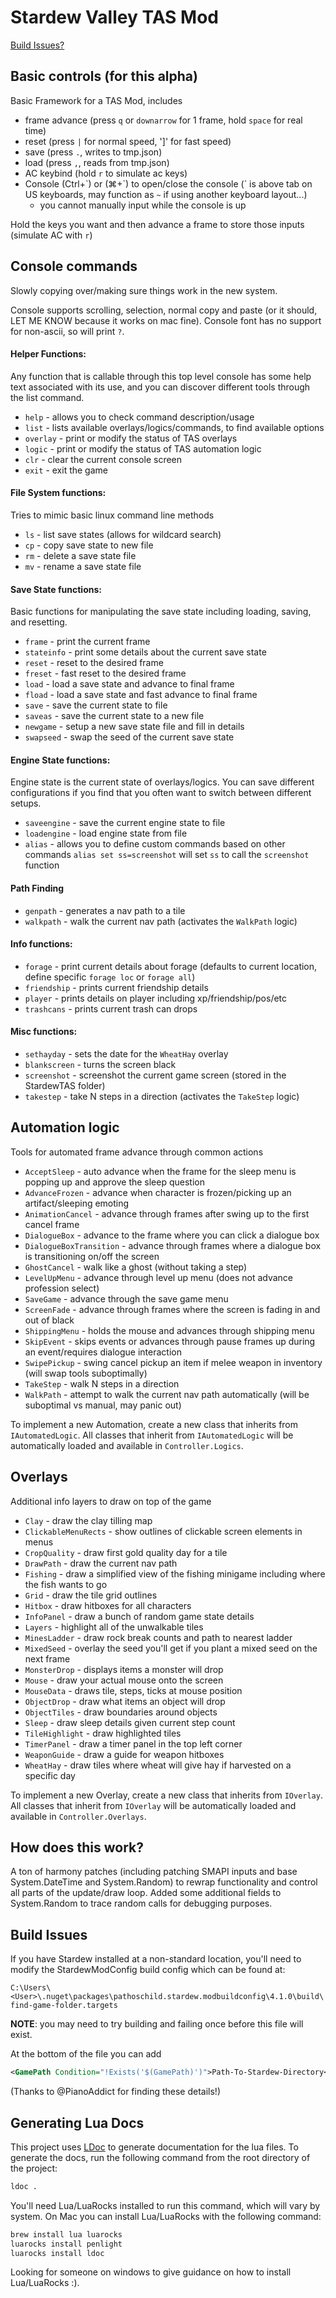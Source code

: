 # Stardew Valley TAS Mod
[Build Issues?](#build-issues)

## Basic controls (for this alpha)
Basic Framework for a TAS Mod, includes
* frame advance (press `q` or `downarrow` for 1 frame, hold `space` for real time)
* reset (press `|` for normal speed, ']' for fast speed)
* save (press `.`, writes to tmp.json)
* load (press `,`, reads from tmp.json)
* AC keybind (hold `r` to simulate ac keys)
* Console (Ctrl+\`) or (⌘+\`) to open/close the console (\` is above tab on US keyboards, may function as `~` if using another keyboard layout...)
    * you cannot manually input while the console is up

Hold the keys you want and then advance a frame to store those inputs (simulate AC with `r`)

## Console commands
Slowly copying over/making sure things work in the new system.

Console supports scrolling, selection, normal copy and paste (or it should, LET ME KNOW because it works on mac fine). Console font has no support for non-ascii, so will print `?`.

#### Helper Functions:
Any function that is callable through this top level console has some help text associated with its use, and you can discover different tools through the list command.
* `help` - allows you to check command description/usage
* `list` - lists available overlays/logics/commands, to find available options
* `overlay` - print or modify the status of TAS overlays
* `logic` - print or modify the status of TAS automation logic
* `clr` - clear the current console screen
* `exit` - exit the game

#### File System functions:
Tries to mimic basic linux command line methods
* `ls` - list save states (allows for wildcard search)
* `cp` - copy save state to new file
* `rm` - delete a save state file
* `mv` - rename a save state file

#### Save State functions:
Basic functions for manipulating the save state including loading, saving, and resetting.
* `frame` - print the current frame
* `stateinfo` - print some details about the current save state
* `reset` - reset to the desired frame
* `freset` - fast reset to the desired frame
* `load` - load a save state and advance to final frame
* `fload` -  load a save state and fast advance to final frame
* `save` - save the current state to file
* `saveas` - save the current state to a new file
* `newgame` - setup a new save state file and fill in details
* `swapseed` - swap the seed of the current save state

#### Engine State functions:
Engine state is the current state of overlays/logics. You can save different configurations if you find that you often want to switch between different setups.
* `saveengine` - save the current engine state to file
* `loadengine` - load engine state from file
* `alias` - allows you to define custom commands based on other commands `alias set ss=screenshot` will set `ss` to call the `screenshot` function

#### Path Finding
* `genpath` - generates a nav path to a tile
* `walkpath` - walk the current nav path (activates the `WalkPath` logic)

#### Info functions:
* `forage` - print current details about forage (defaults to current location, define specific `forage loc` or `forage all`)
* `friendship` - prints current friendship details
* `player` - prints details on player including xp/friendship/pos/etc
* `trashcans` - prints current trash can drops

#### Misc functions:
* `sethayday` - sets the date for the `WheatHay` overlay
* `blankscreen` - turns the screen black
* `screenshot` - screenshot the current game screen (stored in the StardewTAS folder)
* `takestep` - take N steps in a direction (activates the `TakeStep` logic)

## Automation logic
Tools for automated frame advance through common actions

* `AcceptSleep` - auto advance when the frame for the sleep menu is popping up and approve the sleep question
* `AdvanceFrozen` - advance when character is frozen/picking up an artifact/sleeping emoting
* `AnimationCancel` - advance through frames after swing up to the first cancel frame
* `DialogueBox` - advance to the frame where you can click a dialogue box
* `DialogueBoxTransition` - advance through frames where a dialogue box is transitioning on/off the screen
* `GhostCancel` - walk like a ghost (without taking a step)
* `LevelUpMenu` - advance through level up menu (does not advance profession select)
* `SaveGame` - advance through the save game menu
* `ScreenFade` - advance through frames where the screen is fading in and out of black
* `ShippingMenu` - holds the mouse and advances through shipping menu
* `SkipEvent` - skips events or advances through pause frames up during an event/requires dialogue interaction
* `SwipePickup` - swing cancel pickup an item if melee weapon in inventory (will swap tools suboptimally)
* `TakeStep` - walk N steps in a direction
* `WalkPath` - attempt to walk the current nav path automatically (will be suboptimal vs manual, may panic out)

To implement a new Automation, create a new class that inherits from `IAutomatedLogic`. All classes that inherit from `IAutomatedLogic` will be automatically loaded and available in `Controller.Logics`.

## Overlays
Additional info layers to draw on top of the game

* `Clay` - draw the clay tilling map
* `ClickableMenuRects` - show outlines of clickable screen elements in menus
* `CropQuality` - draw first gold quality day for a tile
* `DrawPath` - draw the current nav path
* `Fishing` - draw a simplified view of the fishing minigame including where the fish wants to go
* `Grid` - draw the tile grid outlines
* `Hitbox` - draw hitboxes for all characters
* `InfoPanel` - draw a bunch of random game state details
* `Layers` - highlight all of the unwalkable tiles
* `MinesLadder` - draw rock break counts and path to nearest ladder
* `MixedSeed` - overlay the seed you'll get if you plant a mixed seed on the next frame
* `MonsterDrop` - displays items a monster will drop
* `Mouse` - draw your actual mouse onto the screen
* `MouseData` - draws tile, steps, ticks at mouse position
* `ObjectDrop` - draw what items an object will drop
* `ObjectTiles` - draw boundaries around objects
* `Sleep` - draw sleep details given current step count
* `TileHighlight` - draw highlighted tiles
* `TimerPanel` - draw a timer panel in the top left corner
* `WeaponGuide` - draw a guide for weapon hitboxes
* `WheatHay` - draw tiles where wheat will give hay if harvested on a specific day

To implement a new Overlay, create a new class that inherits from `IOverlay`. All classes that inherit from `IOverlay` will be automatically loaded and available in `Controller.Overlays`.

## How does this work?

A ton of harmony patches (including patching SMAPI inputs and base System.DateTime and System.Random) to rewrap functionality and control all parts of the update/draw loop. Added some additional fields to System.Random to trace random calls for debugging purposes.


## Build Issues
If you have Stardew installed at a non-standard location, you'll need to modify the StardewModConfig build config which can be found at:

`C:\Users\<User>\.nuget\packages\pathoschild.stardew.modbuildconfig\4.1.0\build\find-game-folder.targets`

**NOTE**: you may need to try building and failing once before this file will exist.

At the bottom of the file you can add
```xml
<GamePath Condition="!Exists('$(GamePath)')">Path-To-Stardew-Directory</GamePath>
```

(Thanks to @PianoAddict for finding these details!)


## Generating Lua Docs
This project uses [LDoc](https://github.com/lunarmodules/ldoc) to generate documentation for the lua files. To generate the docs, run the following command from the root directory of the project:

```bash
ldoc .
```

You'll need Lua/LuaRocks installed to run this command, which will vary by system. On Mac you can install Lua/LuaRocks with the following command:

```bash
brew install lua luarocks
luarocks install penlight
luarocks install ldoc
```

Looking for someone on windows to give guidance on how to install Lua/LuaRocks :).